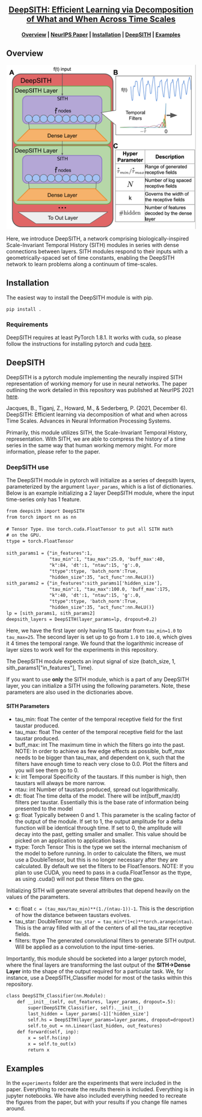 <h2 align="center">
<a href="https://arxiv.org/abs/2104.04646">DeepSITH: Efficient Learning via Decomposition of
What and When Across Time Scales</a>
</h2>

<h4 align="center">
  <a href="#overview">Overview</a> |
  <a href="#neurips-paper">NeurIPS Paper</a> |
  <a href="#installation">Installation</a> |
  <a href="#deepsith-use">DeepSITH</a> |
  <a href="#examples">Examples</a>  
</h4>


## Overview

![DeepSITHLayout](/figures/model_config.png)

Here, we introduce DeepSITH, a network comprising biologically-inspired Scale-Invariant Temporal History (SITH) modules in series with dense connections between layers. SITH modules respond to their inputs with a geometrically-spaced set of time constants, enabling the DeepSITH network to learn problems along a continuum of time-scales.

## Installation

The easiest way to install the DeepSITH module is with pip.

    pip install .
    
### Requirements

DeepSITH requires at least PyTorch 1.8.1. It works with cuda, so please follow the instructions for installing pytorch and cuda <a href="https://pytorch.org/get-started/locally/">here</a>.

## DeepSITH
DeepSITH is a pytorch module implementing the neurally inspired SITH representation of working memory for use in neural networks. The paper outlining the work detailed in this repository was published at NeurIPS 2021 <a href="https://proceedings.neurips.cc/paper/2021/hash/e7dfca01f394755c11f853602cb2608a-Abstract.html">here</a>. 

Jacques, B., Tiganj, Z., Howard, M., &amp; Sederberg, P. (2021, December 6). DeepSITH: Efficient learning via decomposition of what and when across Time Scales. Advances in Neural Information Processing Systems. 

Primarily, this module utilizes SITH, the Scale-Invariant Temporal History, representation. With SITH, we are able to compress the history of a time series in the same way that human working memory might. For more information, please refer to the paper. 

### DeepSITH use

The DeepSITH module in pytorch will initialize as a series of deepsith layers, parameterized by the argument `layer_params`, which is a list of dictionaries. Below is an example initializing a 2 layer DeepSITH module, where the input time-series only has 1 feature. 

    from deepsith import DeepSITH
    from torch import nn as nn
    
    # Tensor Type. Use torch.cuda.FloatTensor to put all SITH math 
    # on the GPU.
    ttype = torch.FloatTensor
    
    sith_params1 = {"in_features":1, 
                    "tau_min":1, "tau_max":25.0, 'buff_max':40,
                    "k":84, 'dt':1, "ntau":15, 'g':.0,  
                    "ttype":ttype, 'batch_norm':True,
                    "hidden_size":35, "act_func":nn.ReLU()}
    sith_params2 = {"in_features":sith_params1['hidden_size'], 
                    "tau_min":1, "tau_max":100.0, 'buff_max':175,
                    "k":40, 'dt':1, "ntau":15, 'g':.0, 
                    "ttype":ttype, 'batch_norm':True,
                    "hidden_size":35, "act_func":nn.ReLU()}
    lp = [sith_params1, sith_params2]
    deepsith_layers = DeepSITH(layer_params=lp, dropout=0.2)

Here, we have the first layer only having 15 taustar from `tau_min=1.0` to `tau_max=25`. The second layer is set up to go from `1.0` to `100.0`, which gives it 4 times the temporal range. We found that the logarithmic increase of layer sizes to work well for the experiments in this repository. 

The DeepSITH module expects an input signal of size (batch_size, 1, sith_params1["in_features"], Time). 

If you want to use **only** the SITH module, which is a part of any DeepSITH layer, you can initialize a SITH using the following parameters. Note, these parameters are also used in the dictionaries above.

#### SITH Parameters
- tau_min: float
    The center of the temporal receptive field for the first taustar produced. 
- tau_max: float
    The center of the temporal receptive field for the last taustar produced. 
- buff_max: int
    The maximum time in which the filters go into the past. NOTE: In order to 
    achieve as few edge effects as possible, buff_max needs to be bigger than
    tau_max, and dependent on k, such that the filters have enough time to reach 
    very close to 0.0. Plot the filters and you will see them go to 0. 
- k: int
    Temporal Specificity of the taustars. If this number is high, then taustars
    will always be more narrow.
- ntau: int
    Number of taustars produced, spread out logarithmically.
- dt: float
    The time delta of the model. There will be int(buff_max/dt) filters per
    taustar. Essentially this is the base rate of information being presented to the model
- g: float
    Typically between 0 and 1. This parameter is the scaling factor of the output
    of the module. If set to 1, the output amplitude for a delta function will be
    identical through time. If set to 0, the amplitude will decay into the past, 
    getting smaller and smaller. This value should be picked on an application to 
    application basis.
- ttype: Torch Tensor
    This is the type we set the internal mechanism of the model to before running. 
    In order to calculate the filters, we must use a DoubleTensor, but this is no 
    longer necessary after they are calculated. By default we set the filters to 
    be FloatTensors. NOTE: If you plan to use CUDA, you need to pass in a 
    cuda.FloatTensor as the ttype, as using .cuda() will not put these filters on 
    the gpu. 

Initializing SITH will generate several attributes that depend heavily on the values of the parameters. 

- c: float
    `c = (tau_max/tau_min)**(1./(ntau-1))-1`. This is the description of how the distance between
    taustars evolves. 
- tau_star: DoubleTensor
    `tau_star = tau_min*(1+c)**torch.arange(ntau)`. This is the array filled with all of the
    centers of all the tau_star receptive fields. 
- filters: ttype
    The generated convolutional filters to generate SITH output. Will be applied as a convolution
    to the input time-series.

Importantly, this module should be socketed into a larger pytorch model, where the final layers are transforming the last output of the **SITH->Dense Layer** into the shape of the output required for a particular task. We, for instance, use a DeepSITH_Classifier model for most of the tasks within this repository. 

    class DeepSITH_Classifier(nn.Module):
        def __init__(self, out_features, layer_params, dropout=.5):
            super(DeepSITH_Classifier, self).__init__()
            last_hidden = layer_params[-1]['hidden_size']
            self.hs = DeepSITH(layer_params=layer_params, dropout=dropout)
            self.to_out = nn.Linear(last_hidden, out_features)
        def forward(self, inp):
            x = self.hs(inp)
            x = self.to_out(x)
            return x

## Examples

In the `experiments` folder are the experiments that were included in the paper. Everything to recreate the results therein is included. Everything is in jupyter notebooks. We have also included everything needed to recreate the figures from the paper, but with your results if you change file names around. 


